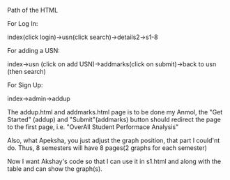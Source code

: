 Path of the HTML

For Log In:

index(click login)->usn(click search)->details2->s1-8

For adding a USN:

index->usn (click on add USN)->addmarks(click on submit)->back to usn (then search)


For Sign Up:

index->admin->addup



The addup.html and addmarks.html page is to be done my Anmol,
the "Get Started" (addup) and "Submit"(addmarks) button should redirect the page to the first page, i.e. "OverAll Student Performace Analysis"



Also, what Apeksha, you just adjust the graph position, that part I could'nt do.
Thus, 8 semesters will have 8 pages(2 graphs for each semester)



Now I want Akshay's code so that I can use it in s1.html and along with the table and can show the graph(s).
